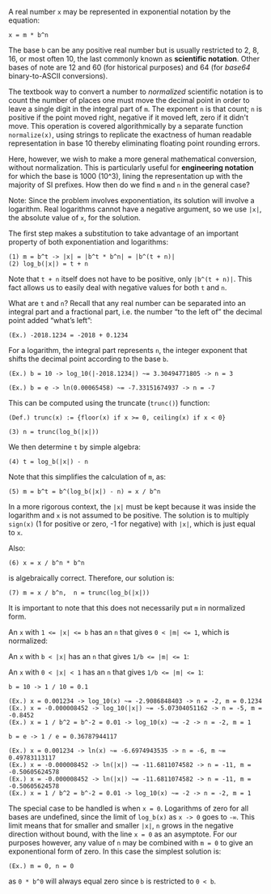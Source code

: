 A real number `x` may be represented in exponential notation by the equation:

    x = m * b^n

The base `b` can be any positive real number but is usually restricted to 2, 8, 16, or most often 10, the last commonly known as **scientific notation**. Other bases of note are 12 and 60 (for historical purposes) and 64 (for *base64* binary-to-ASCII conversions).

The textbook way to convert a number to *normalized* scientific notation is to count the number of places one must move the decimal point in order to leave a single digit in the integral part of `m`. The exponent `n` is that count; `n` is positive if the point moved right, negative if it moved left, zero if it didn't move. This operation is covered algorithmically by a separate function `normalize(x)`, using strings to replicate the exactness of human readable representation in base 10 thereby eliminating floating point rounding errors.

Here, however, we wish to make a more general mathematical conversion, without normalization. This is particularly useful for **engineering notation** for which the base is 1000 (10^3), lining the representation up with the majority of SI prefixes. How then do we find `m` and `n` in the general case?

Note: Since the problem involves exponentiation, its solution will involve a logarithm. Real logarithms cannot have a negative argument, so we use `|x|`, the absolute value of `x`, for the solution.

The first step makes a substitution to take advantage of an important property of both exponentiation and logarithms:

    (1) m = b^t -> |x| = |b^t * b^n| = |b^(t + n)|
    (2) log_b(|x|) = t + n

Note that `t + n` itself does not have to be positive, only `|b^(t + n)|`. This fact allows us to easily deal with negative values for both `t` and `n`.

What are `t` and `n`? Recall that any real number can be separated into an integral part and a fractional part, i.e. the number “to the left of” the decimal point added “what’s left”:

    (Ex.) -2018.1234 = -2018 + 0.1234

For a logarithm, the integral part represents `n`, the integer exponent that shifts the decimal point according to the base `b`.

    (Ex.) b = 10 -> log_10(|-2018.1234|) ~= 3.30494771805 -> n = 3

    (Ex.) b = e -> ln(0.00065458) ~= -7.33151674937 -> n = -7

This can be computed using the truncate (`trunc()`) function:

    (Def.) trunc(x) := {floor(x) if x >= 0, ceiling(x) if x < 0}

    (3) n = trunc(log_b(|x|))

We then determine `t` by simple algebra:

    (4) t = log_b(|x|) - n

Note that this simplifies the calculation of `m`, as:

    (5) m = b^t = b^(log_b(|x|) - n) = x / b^n

In a more rigorous context, the `|x|` must be kept because it was inside the logarithm and `x` is not assumed to be positive. The solution is to multiply `sign(x)` (1 for positive or zero, -1 for negative) with `|x|`, which is just equal to `x`.

Also:

    (6) x = x / b^n * b^n

is algebraically correct. Therefore, our solution is:

    (7) m = x / b^n,  n = trunc(log_b(|x|))

It is important to note that this does not necessarily put `m` in normalized form.

An `x` with `1 <= |x| <= b` has an `n` that gives `0 < |m| <= 1`, which is normalized:

An `x` with `b < |x|` has an `n` that gives `1/b <= |m| <= 1`:

An `x` with `0 < |x| < 1` has an `n` that gives `1/b <= |m| <= 1`:


    b = 10 -> 1 / 10 = 0.1

    (Ex.) x = 0.001234 -> log_10(x) ~= -2.9086848403 -> n = -2, m = 0.1234
    (Ex.) x = -0.000008452 -> log_10(|x|) ~= -5.07304051162 -> n = -5, m = -0.8452
    (Ex.) x = 1 / b^2 = b^-2 = 0.01 -> log_10(x) ~= -2 -> n = -2, m = 1

    b = e -> 1 / e = 0.36787944117

    (Ex.) x = 0.001234 -> ln(x) ~= -6.6974943535 -> n = -6, m ~= 0.49783113117
    (Ex.) x = -0.000008452 -> ln(|x|) ~= -11.6811074582 -> n = -11, m = -0.50605624578
    (Ex.) x = -0.000008452 -> ln(|x|) ~= -11.6811074582 -> n = -11, m = -0.50605624578
    (Ex.) x = 1 / b^2 = b^-2 = 0.01 -> log_10(x) ~= -2 -> n = -2, m = 1

The special case to be handled is when `x = 0`. Logarithms of zero for all bases are undefined, since the limit of `log_b(x)` as `x -> 0` goes to `-∞`. This limit means that for smaller and smaller `|x|`, `n` grows in the negative direction without bound, with the line `x = 0` as an asymptote. For our purposes however, any value of `n` may be combined with `m = 0` to give an exponentional form of zero. In this case the simplest solution is:

    (Ex.) m = 0, n = 0

as `0 * b^0` will always equal zero since `b` is restricted to `0 < b`.
